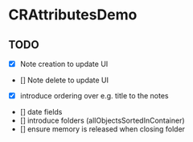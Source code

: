 #  CRAttributesDemo

## TODO
- [x] Note creation to update UI
- [] Note delete to update UI
- [x] introduce ordering over e.g. title to the notes
- [] date fields
- [] introduce folders (allObjectsSortedInContainer)
- [] ensure memory is released when closing folder
